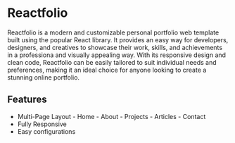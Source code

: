 # Reactfolio 

Reactfolio is a modern and customizable personal portfolio web template built using the popular React library. It provides an easy way for developers, designers, and creatives to showcase their work, skills, and achievements in a professiona and visually appealing way. With its responsive design and clean code, Reactfolio can be easily tailored to suit individual needs and preferences, making it an ideal choice for anyone looking to create a stunning online portfolio.



##  Features

-    Multi-Page Layout
    -   Home
    -   About
    -   Projects
    -   Articles
    -   Contact
-    Fully Responsive
-    Easy configurations
